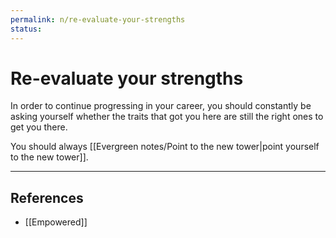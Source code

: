 ```yaml
---
permalink: n/re-evaluate-your-strengths
status: 
---
```

# Re-evaluate your strengths

In order to continue progressing in your career, you should constantly be asking yourself whether the traits that got you here are still the right ones to get you there.

You should always [[Evergreen notes/Point to the new tower|point yourself to the new tower]].

---

## References

- [[Empowered]]
